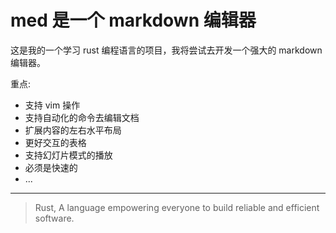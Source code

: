# med 是一个 markdown 编辑器
这是我的一个学习 rust 编程语言的项目，我将尝试去开发一个强大的 markdown 编辑器。

重点:
* 支持 vim 操作
* 支持自动化的命令去编辑文档
* 扩展内容的左右水平布局
* 更好交互的表格
* 支持幻灯片模式的播放
* 必须是快速的
* ...

---

> Rust, A language empowering everyone to build reliable and efficient software.